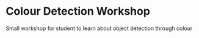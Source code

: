 # Colour Detection Workshop
Small workshop for student to learn about object detection through colour 
